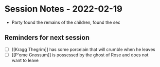 # Session Notes - 2022-02-19
* Party found the remains of the children, found the sec

## Reminders for next session
* [ ] [[Kragg Thegrim]] has some porcelain that will crumble when he leaves
* [ ] [[P'ome Gnossum]] is possessed by the ghost of Rose and does not want to leave